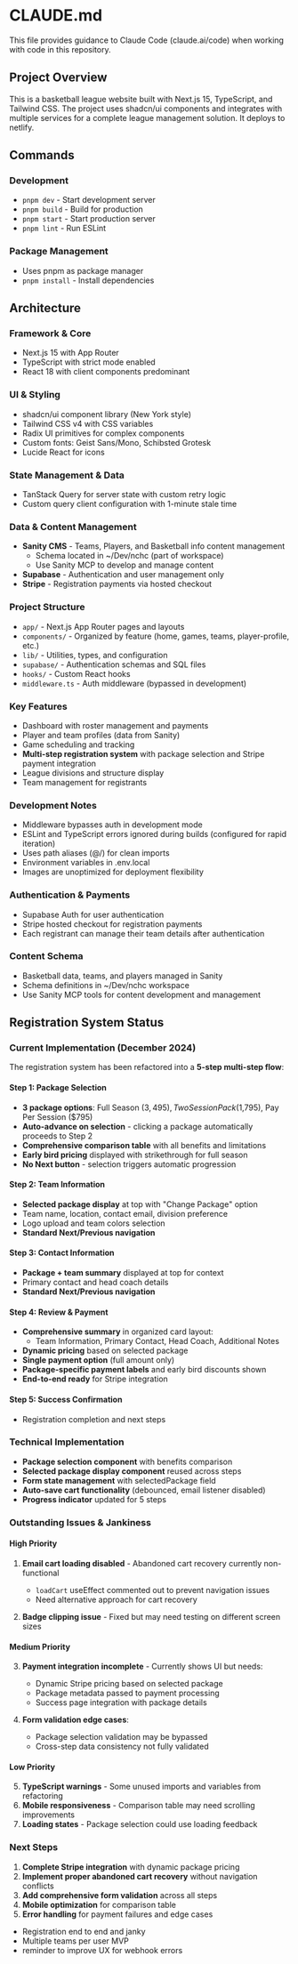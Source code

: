 # CLAUDE.md

This file provides guidance to Claude Code (claude.ai/code) when working with code in this repository.

## Project Overview

This is a basketball league website built with Next.js 15, TypeScript, and Tailwind CSS. The project uses shadcn/ui components and integrates with multiple services for a complete league management solution. It deploys to netlify.

## Commands

### Development
- `pnpm dev` - Start development server
- `pnpm build` - Build for production  
- `pnpm start` - Start production server
- `pnpm lint` - Run ESLint

### Package Management
- Uses pnpm as package manager
- `pnpm install` - Install dependencies

## Architecture

### Framework & Core
- Next.js 15 with App Router
- TypeScript with strict mode enabled
- React 18 with client components predominant

### UI & Styling
- shadcn/ui component library (New York style)
- Tailwind CSS v4 with CSS variables
- Radix UI primitives for complex components
- Custom fonts: Geist Sans/Mono, Schibsted Grotesk
- Lucide React for icons

### State Management & Data
- TanStack Query for server state with custom retry logic
- Custom query client configuration with 1-minute stale time

### Data & Content Management
- **Sanity CMS** - Teams, Players, and Basketball info content management
  - Schema located in ~/Dev/nchc (part of workspace)
  - Use Sanity MCP to develop and manage content
- **Supabase** - Authentication and user management only
- **Stripe** - Registration payments via hosted checkout

### Project Structure
- `app/` - Next.js App Router pages and layouts
- `components/` - Organized by feature (home, games, teams, player-profile, etc.)
- `lib/` - Utilities, types, and configuration
- `supabase/` - Authentication schemas and SQL files
- `hooks/` - Custom React hooks
- `middleware.ts` - Auth middleware (bypassed in development)

### Key Features
- Dashboard with roster management and payments
- Player and team profiles (data from Sanity)
- Game scheduling and tracking
- **Multi-step registration system** with package selection and Stripe payment integration
- League divisions and structure display
- Team management for registrants

### Development Notes
- Middleware bypasses auth in development mode
- ESLint and TypeScript errors ignored during builds (configured for rapid iteration)
- Uses path aliases (@/) for clean imports
- Environment variables in .env.local
- Images are unoptimized for deployment flexibility

### Authentication & Payments
- Supabase Auth for user authentication
- Stripe hosted checkout for registration payments
- Each registrant can manage their team details after authentication

### Content Schema
- Basketball data, teams, and players managed in Sanity
- Schema definitions in ~/Dev/nchc workspace
- Use Sanity MCP tools for content development and management

## Registration System Status

### Current Implementation (December 2024)
The registration system has been refactored into a **5-step multi-step flow**:

#### Step 1: Package Selection
- **3 package options**: Full Season ($3,495), Two Session Pack ($1,795), Pay Per Session ($795)
- **Auto-advance on selection** - clicking a package automatically proceeds to Step 2
- **Comprehensive comparison table** with all benefits and limitations
- **Early bird pricing** displayed with strikethrough for full season
- **No Next button** - selection triggers automatic progression

#### Step 2: Team Information  
- **Selected package display** at top with "Change Package" option
- Team name, location, contact email, division preference
- Logo upload and team colors selection
- **Standard Next/Previous navigation**

#### Step 3: Contact Information
- **Package + team summary** displayed at top for context
- Primary contact and head coach details
- **Standard Next/Previous navigation**

#### Step 4: Review & Payment
- **Comprehensive summary** in organized card layout:
  - Team Information, Primary Contact, Head Coach, Additional Notes
- **Dynamic pricing** based on selected package
- **Single payment option** (full amount only)
- **Package-specific payment labels** and early bird discounts shown
- **End-to-end ready** for Stripe integration

#### Step 5: Success Confirmation
- Registration completion and next steps

### Technical Implementation
- **Package selection component** with benefits comparison
- **Selected package display component** reused across steps
- **Form state management** with selectedPackage field
- **Auto-save cart functionality** (debounced, email listener disabled)
- **Progress indicator** updated for 5 steps

### Outstanding Issues & Jankiness

#### High Priority
1. **Email cart loading disabled** - Abandoned cart recovery currently non-functional
   - `loadCart` useEffect commented out to prevent navigation issues
   - Need alternative approach for cart recovery
   
2. **Badge clipping issue** - Fixed but may need testing on different screen sizes

#### Medium Priority  
3. **Payment integration incomplete** - Currently shows UI but needs:
   - Dynamic Stripe pricing based on selected package
   - Package metadata passed to payment processing
   - Success page integration with package details

4. **Form validation edge cases**:
   - Package selection validation may be bypassed
   - Cross-step data consistency not fully validated

#### Low Priority
5. **TypeScript warnings** - Some unused imports and variables from refactoring
6. **Mobile responsiveness** - Comparison table may need scrolling improvements
7. **Loading states** - Package selection could use loading feedback

### Next Steps
1. **Complete Stripe integration** with dynamic package pricing
2. **Implement proper abandoned cart recovery** without navigation conflicts
3. **Add comprehensive form validation** across all steps
4. **Mobile optimization** for comparison table
5. **Error handling** for payment failures and edge cases
- Registration end to end and janky
- Multiple teams per user MVP
- reminder to improve UX for webhook errors